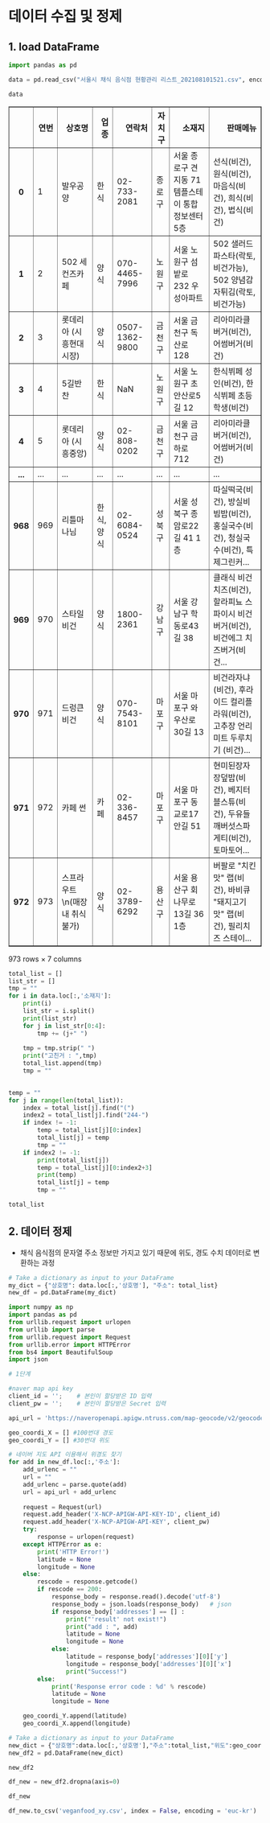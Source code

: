 # 데이터 수집 및 정제

## 1. load DataFrame


```python
import pandas as pd
```


```python
data = pd.read_csv("서울시 채식 음식점 현황관리 리스트_202108101521.csv", encoding = 'utf-8')
```


```python
data
```




<div>
<style scoped>
    .dataframe tbody tr th:only-of-type {
        vertical-align: middle;
    }

    .dataframe tbody tr th {
        vertical-align: top;
    }

    .dataframe thead th {
        text-align: right;
    }
</style>
<table border="1" class="dataframe">
  <thead>
    <tr style="text-align: right;">
      <th></th>
      <th>연번</th>
      <th>상호명</th>
      <th>업종</th>
      <th>연락처</th>
      <th>자치구</th>
      <th>소재지</th>
      <th>판매메뉴</th>
    </tr>
  </thead>
  <tbody>
    <tr>
      <th>0</th>
      <td>1</td>
      <td>발우공양</td>
      <td>한식</td>
      <td>02-733-2081</td>
      <td>종로구</td>
      <td>서울 종로구 견지동 71 템플스테이 통합정보센터 5층</td>
      <td>선식(비건), 원식(비건), 마음식(비건), 희식(비건), 법식(비건)</td>
    </tr>
    <tr>
      <th>1</th>
      <td>2</td>
      <td>502 세컨즈카페</td>
      <td>양식</td>
      <td>070-4465-7996</td>
      <td>노원구</td>
      <td>서울 노원구 섬밭로 232 우성아파트</td>
      <td>502 샐러드파스타(락토,비건가능), 502 양념감자튀김(락토,비건가능)</td>
    </tr>
    <tr>
      <th>2</th>
      <td>3</td>
      <td>롯데리아 (시흥현대시장)</td>
      <td>양식</td>
      <td>0507-1362-9800</td>
      <td>금천구</td>
      <td>서울 금천구 독산로 128</td>
      <td>리아미라클버거(비건), 어썸버거(비건)</td>
    </tr>
    <tr>
      <th>3</th>
      <td>4</td>
      <td>5길반찬</td>
      <td>한식</td>
      <td>NaN</td>
      <td>노원구</td>
      <td>서울 노원구 초안산로5길 12</td>
      <td>한식뷔페 성인(비건), 한식뷔페 초등학생(비건)</td>
    </tr>
    <tr>
      <th>4</th>
      <td>5</td>
      <td>롯데리아 (시흥중앙)</td>
      <td>양식</td>
      <td>02-808-0202</td>
      <td>금천구</td>
      <td>서울 금천구 금하로 712</td>
      <td>리아미라클버거(비건), 어썸버거(비건)</td>
    </tr>
    <tr>
      <th>...</th>
      <td>...</td>
      <td>...</td>
      <td>...</td>
      <td>...</td>
      <td>...</td>
      <td>...</td>
      <td>...</td>
    </tr>
    <tr>
      <th>968</th>
      <td>969</td>
      <td>리틀마나님</td>
      <td>한식,양식</td>
      <td>02-6084-0524</td>
      <td>성북구</td>
      <td>서울 성북구 종암로22길 41 1층</td>
      <td>따실떡국(비건), 방실비빔밥(비건), 홍실국수(비건), 청실국수(비건), 특제그린커...</td>
    </tr>
    <tr>
      <th>969</th>
      <td>970</td>
      <td>스타일비건</td>
      <td>양식</td>
      <td>1800-2361</td>
      <td>강남구</td>
      <td>서울 강남구 학동로43길 38</td>
      <td>클래식 비건치즈(비건), 할라피뇨 스파이시 비건버거(비건), 비건에그 치즈버거(비건...</td>
    </tr>
    <tr>
      <th>970</th>
      <td>971</td>
      <td>드렁큰비건</td>
      <td>양식</td>
      <td>070-7543-8101</td>
      <td>마포구</td>
      <td>서울 마포구 와우산로30길 13</td>
      <td>비건라자냐 (비건), 후라이드 컬리플라워(비건), 고추장 언리미트 두루치기 (비건)...</td>
    </tr>
    <tr>
      <th>971</th>
      <td>972</td>
      <td>카페 썬</td>
      <td>카페</td>
      <td>02-336-8457</td>
      <td>마포구</td>
      <td>서울 마포구 동교로17안길 51</td>
      <td>현미된장자장덮밥(비건), 베지터블스튜(비건), 두유들깨버섯스파게티(비건), 토마토어...</td>
    </tr>
    <tr>
      <th>972</th>
      <td>973</td>
      <td>스프라우트\n(매장내 취식불가)</td>
      <td>양식</td>
      <td>02-3789-6292</td>
      <td>용산구</td>
      <td>서울 용산구 회나무로13길 36 1층</td>
      <td>버팔로 "치킨 맛" 랩(비건), 바비큐 "돼지고기 맛" 랩(비건), 필리치즈 스테이...</td>
    </tr>
  </tbody>
</table>
<p>973 rows × 7 columns</p>
</div>




```python
total_list = []
list_str = []
tmp = ""
for i in data.loc[:,'소재지']:
    print(i)
    list_str = i.split()
    print(list_str)
    for j in list_str[0:4]:
        tmp += (j+" ")
    
    tmp = tmp.strip(" ")
    print("고친거 : ",tmp)
    total_list.append(tmp)
    tmp = ""
        
```


```python
temp = ""
for j in range(len(total_list)):
    index = total_list[j].find("(")
    index2 = total_list[j].find("244-")
    if index != -1:
        temp = total_list[j][0:index]
        total_list[j] = temp
        tmp = ""
    if index2 != -1:
        print(total_list[j])
        temp = total_list[j][0:index2+3]
        print(temp)
        total_list[j] = temp
        tmp = ""
```


```python
total_list
```

## 2. 데이터 정제
- 채식 음식점의 문자열 주소 정보만 가지고 있기 때문에 위도, 경도 수치 데이터로 변환하는 과정


```python
# Take a dictionary as input to your DataFrame 
my_dict = {"상호명": data.loc[:,'상호명'], "주소": total_list}
new_df = pd.DataFrame(my_dict)
```


```python
import numpy as np
import pandas as pd
from urllib.request import urlopen
from urllib import parse
from urllib.request import Request
from urllib.error import HTTPError
from bs4 import BeautifulSoup
import json
```


```python
# 1단계

#naver map api key
client_id = '';    # 본인이 할당받은 ID 입력
client_pw = '';    # 본인이 할당받은 Secret 입력

api_url = 'https://naveropenapi.apigw.ntruss.com/map-geocode/v2/geocode?query='
```


```python
geo_coordi_X = [] #100번대 경도
geo_coordi_Y = [] #30번대 위도
```


```python
# 네이버 지도 API 이용해서 위경도 찾기
for add in new_df.loc[:,'주소']:
    add_urlenc = ""
    url = ""
    add_urlenc = parse.quote(add)  
    url = api_url + add_urlenc
    
    request = Request(url)
    request.add_header('X-NCP-APIGW-API-KEY-ID', client_id)
    request.add_header('X-NCP-APIGW-API-KEY', client_pw)
    try:
        response = urlopen(request)
    except HTTPError as e:
        print('HTTP Error!')
        latitude = None
        longitude = None
    else:
        rescode = response.getcode()
        if rescode == 200:
            response_body = response.read().decode('utf-8')
            response_body = json.loads(response_body)   # json
            if response_body['addresses'] == [] :
                print("'result' not exist!")
                print("add : ", add)
                latitude = None
                longitude = None
            else:
                latitude = response_body['addresses'][0]['y']
                longitude = response_body['addresses'][0]['x']
                print("Success!")
        else:
            print('Response error code : %d' % rescode)
            latitude = None
            longitude = None

    geo_coordi_Y.append(latitude)
    geo_coordi_X.append(longitude)
```


```python
# Take a dictionary as input to your DataFrame 
new_dict = {"상호명":data.loc[:,'상호명'],"주소":total_list,"위도":geo_coordi_Y,"경도":geo_coordi_X}
new_df2 = pd.DataFrame(new_dict)
```


```python
new_df2
```


```python
df_new = new_df2.dropna(axis=0)
```


```python
df_new
```


```python
df_new.to_csv('veganfood_xy.csv', index = False, encoding = 'euc-kr')
```


```python

```
